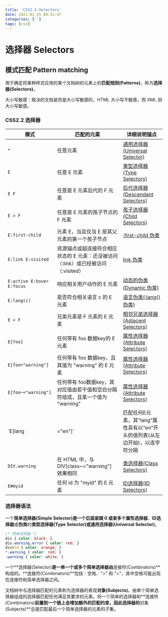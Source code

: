 ```yaml
---
title: 'CSS2.2-Selectors'
date: 2021-01-25 08:51:47
categories: ['']
tags: [css]
---
```


# 选择器 Selectors
## 模式匹配 Pattern matching

用于确定将某种样式应用的某个文档树的元素上的**匹配规则(Patterns)**，称为**选择器(Selectors)**。

大小写敏感：取决的文档是否是大小写敏感的，HTML 大小写不敏感，而 XML 则大小写敏感。

### CSS2.2 选择器
| 模式                       | 匹配的元素                                                                         | 详细说明锚点                                            |
| -------------------------- | ---------------------------------------------------------------------------------- | ------------------------------------------------------- |
| `*`                        | 任意元素                                                                           | [通用选择器(Universal Selector)](#css22-选择器语法语法) |
| `E`                        | 任意 E 元素                                                                        | [类型选择器(Type Selectors)](#css22-选择器语法语法)     |
| `E F`                      | 任意是 E 元素后代的 F 元素                                                         | [后代选择器(Descendant Selectors)]()                    |
| `E > F`                    | 任意是 E 元素的孩子节点的 F 元素                                                   | [孩子选择器(Child Selectors)]()                         |
| `E:first-child`            | 元素 E，当且仅当 E 是其父元素的第一个孩子节点                                      | [:first-child 伪类]()                                   |
| `E:link E:visited`         | 资源锚点或超连接符合相应状态的 E 元素：还没被访问（:link）或已经被访问（:visited） | [link 伪类]()                                           |
| `E:active E:hover E:focus` | 响应相关用户动作的 E 元素                                                          | [动态的伪类(Dynamic 伪类)]()                            |
| `E:lang(c)`                | 是否符合相关语言 c 的 E 元素                                                       | [语言伪类(:lang() 伪类)]()                              |
| `E + F`                    | 兄弟元素是 F 元素的 E 元素                                                         | [相邻兄弟选择器(Adjacent Selectors)]()                  |
| `E[foo]`                   | 任何带有 foo 数据key的 E 元素                                                      | [属性选择器(Attribute Selectors)]()                     |
| `E[foo="warning"]`         | 任何带有 foo 数据key，且其值为 "warning" 的 E 元素                                 | [属性选择器(Attribute Selectors)]()                     |
| `E[foo~="warning"]`        | 任何带有 foo数据key，其对应值由若干值和空白分隔符组成，且某一个值为 "warning"      | [属性选择器(Attribute Selectors)]()                     |
| `E[lang|="en"]`            | 匹配任何E元素，其“lang”属性具有以“en”开头的值列表(从左边开始)，以连字符分隔        | [属性选择器(Attribute Selectors)]()                     |
| `DIV.warning`              | 在 HTML 中，与 DIV[class~="warning"] 效果相同                                      | [类选择器(Class Selectors)]()                           |
| `E#myid`                   | 任何 id 为 "myid" 的 E 元素                                                        | [ID选择器(ID Selectors)]()                              |

### 选择器语法
一个**简单选择器(Simple Selector)**是一个后面紧跟 0 或者多个**属性选择器**、**ID选择器**或**伪类**的**类型选择器(Type Selector)**或**通用选择器(Universal Selector)**。

```css
/* 简单选择器 */
div { color: black; }
div.warning.error { color: red; }
div#id { color: orange; }
*.warning { color: red; }
.warning { color: white; }
```

一个**选择器(Selector)**是一串一个或多个简单选择器由**连接符(Combinators)**构成的。**连接符(Combinators)**包括：空格、">" 和 "+"，其中空格可能出现在连接符和简单选择器之间。

文档树中与选择器匹配的元素称为选择器的表现**对象(Subjects)**。由单个简单选择器组成的选择器匹配任何满足其要求的元素。将一个简单的选择器和**连接符(Combinators)**前置到一个链上会增加额外的匹配约束，因此选择器的**对象(Subjects)**总是匹配最后一个简单选择器的元素的子集。


